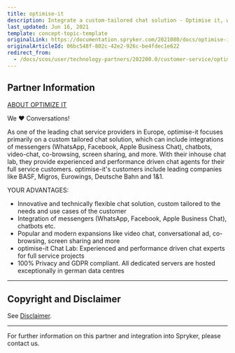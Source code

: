 ```yaml
---
title: optimise-it
description: Integrate a custom-tailored chat solution - Optimise it, which can include integrations of messengers, chatbots, video-chat and more in to your Spryker project.
last_updated: Jun 16, 2021
template: concept-topic-template
originalLink: https://documentation.spryker.com/2021080/docs/optimise-it
originalArticleId: 06bc548f-802c-42e2-926c-be4fdec1e622
redirect_from:
  - /docs/scos/user/technology-partners/202200.0/customer-service/optimise-it.html
---
```


## Partner Information

[ABOUT OPTIMIZE IT](https://www.optimise-it.de/de/)

We ❤ Conversations!

As one of the leading chat service providers in Europe, optimise-it focuses primarily on a custom tailored chat solution, which can include integrations of messengers (WhatsApp, Facebook, Apple Business Chat), chatbots, video-chat, co-browsing, screen sharing, and more. With their inhouse chat lab, they provide experienced and performance driven chat agents for their full service customers. optimise-it's customers include leading companies like BASF, Migros, Eurowings, Deutsche Bahn and 1&1.

YOUR ADVANTAGES:

* Innovative and technically flexible chat solution, custom tailored to the needs and use cases of the customer
* Integration of messengers (WhatsApp, Facebook, Apple Business Chat), chatbots etc.
* Popular and modern expansions like video chat, conversational ad, co-browsing, screen sharing and more
* optimise-it Chat Lab: Experienced and performance driven chat experts for full service projects
* 100% Privacy and GDPR compliant. All dedicated servers are hosted exceptionally in german data centres
---

## Copyright and Disclaimer

See [Disclaimer](https://github.com/spryker/spryker-documentation).

---
For further information on this partner and integration into Spryker, please contact us.

<div class="hubspot-form js-hubspot-form" data-portal-id="2770802" data-form-id="163e11fb-e833-4638-86ae-a2ca4b929a41" id="hubspot-1"></div>
